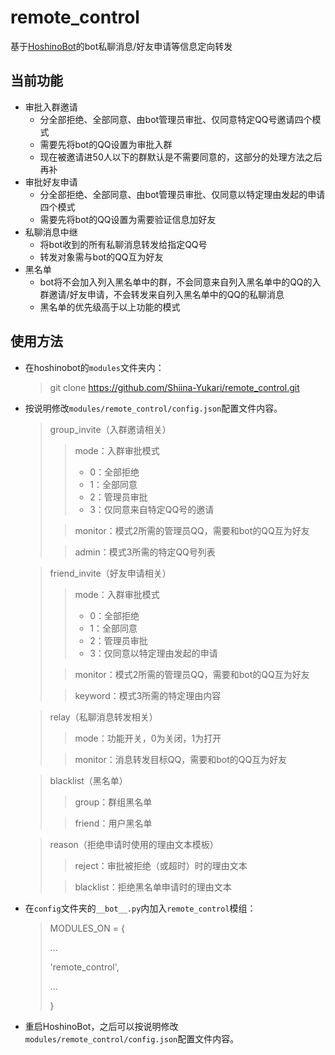# remote_control
基于[HoshinoBot](https://github.com/Ice-Cirno/HoshinoBot )的bot私聊消息/好友申请等信息定向转发

## 当前功能
* 审批入群邀请 
  * 分全部拒绝、全部同意、由bot管理员审批、仅同意特定QQ号邀请四个模式
  * 需要先将bot的QQ设置为审批入群
  * 现在被邀请进50人以下的群默认是不需要同意的，这部分的处理方法之后再补
* 审批好友申请
  * 分全部拒绝、全部同意、由bot管理员审批、仅同意以特定理由发起的申请四个模式
  * 需要先将bot的QQ设置为需要验证信息加好友
* 私聊消息中继
  * 将bot收到的所有私聊消息转发给指定QQ号
  * 转发对象需与bot的QQ互为好友
* 黑名单
  * bot将不会加入列入黑名单中的群，不会同意来自列入黑名单中的QQ的入群邀请/好友申请，不会转发来自列入黑名单中的QQ的私聊消息
  * 黑名单的优先级高于以上功能的模式

## 使用方法
* 在hoshinobot的`modules`文件夹内：
  > git clone https://github.com/Shiina-Yukari/remote_control.git

* 按说明修改`modules/remote_control/config.json`配置文件内容。
  > group_invite（入群邀请相关）
  >> mode：入群审批模式
  >> + 0：全部拒绝
  >> + 1：全部同意
  >> + 2：管理员审批
  >> + 3：仅同意来自特定QQ号的邀请
  > 
  >> monitor：模式2所需的管理员QQ，需要和bot的QQ互为好友
  > 
  >> admin：模式3所需的特定QQ号列表

  > friend_invite（好友申请相关）
  >> mode：入群审批模式
  >> + 0：全部拒绝
  >> + 1：全部同意
  >> + 2：管理员审批
  >> + 3：仅同意以特定理由发起的申请
  >
  >> monitor：模式2所需的管理员QQ，需要和bot的QQ互为好友
  >
  >> keyword：模式3所需的特定理由内容

  > relay（私聊消息转发相关）
  >> mode：功能开关，0为关闭，1为打开
  >
  >> monitor：消息转发目标QQ，需要和bot的QQ互为好友

  > blacklist（黑名单）
  >> group：群组黑名单
  >
  >> friend：用户黑名单

  > reason（拒绝申请时使用的理由文本模板）
  >> reject：审批被拒绝（或超时）时的理由文本
  >
  >> blacklist：拒绝黑名单申请时的理由文本

* 在`config`文件夹的`__bot__.py`内加入`remote_control`模组：
  > MODULES_ON = {
  > 
  > ...
  > 
  >   'remote_control',
  > 
  > ...
  > 
  > }

* 重启HoshinoBot，之后可以按说明修改`modules/remote_control/config.json`配置文件内容。
